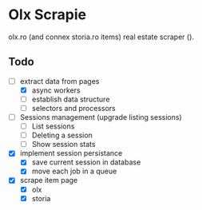 # Olx Scrapie

olx.ro (and connex storia.ro items) real estate scraper ().

## Todo
- [ ] extract data from pages
  - [x] async workers
  - [ ] establish data structure
  - [ ] selectors and processors

- [ ] Sessions management (upgrade listing sessions)
  - [ ] List sessions
  - [ ] Deleting a session
  - [ ] Show session stats

- [x] implement session persistance
  - [x] save current session in database
  - [x] move each job in a queue

- [x] scrape item page
  - [x] olx
  - [x] storia
